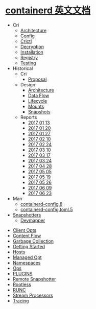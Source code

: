 # [containerd 英文文档](https://github.com/containerd/containerd)

- Cri
  * [Architecture](cri/architecture.md)
  * [Config](cri/config.md)
  * [Crictl](cri/crictl.md)
  * [Decryption](cri/decryption.md)
  * [Installation](cri/installation.md)
  * [Registry](cri/registry.md)
  * [Testing](cri/testing.md)
- Historical
  - Cri
    * [Proposal](historical/cri/proposal.md)
  - Design
    * [Architecture](historical/design/architecture.md)
    * [Data Flow](historical/design/data-flow.md)
    * [Lifecycle](historical/design/lifecycle.md)
    * [Mounts](historical/design/mounts.md)
    * [Snapshots](historical/design/snapshots.md)
  - Reports
    * [2017 01 13](historical/reports/2017-01-13.md)
    * [2017 01 20](historical/reports/2017-01-20.md)
    * [2017 01 27](historical/reports/2017-01-27.md)
    * [2017 02 10](historical/reports/2017-02-10.md)
    * [2017 02 24](historical/reports/2017-02-24.md)
    * [2017 03 10](historical/reports/2017-03-10.md)
    * [2017 03 17](historical/reports/2017-03-17.md)
    * [2017 03 24](historical/reports/2017-03-24.md)
    * [2017 04 28](historical/reports/2017-04-28.md)
    * [2017 05 05](historical/reports/2017-05-05.md)
    * [2017 05 19](historical/reports/2017-05-19.md)
    * [2017 05 26](historical/reports/2017-05-26.md)
    * [2017 06 09](historical/reports/2017-06-09.md)
    * [2017 06 23](historical/reports/2017-06-23.md)
- Man
  * [containerd-config.8](man/containerd-config.8.md)
  * [containerd-config.toml.5](man/containerd-config.toml.5.md)
- [Snapshotters](snapshotters/README.md)
  * [Devmapper](snapshotters/devmapper.md)
* [Client Opts](client-opts.md)
* [Content Flow](content-flow.md)
* [Garbage Collection](garbage-collection.md)
* [Getting Started](getting-started.md)
* [Hosts](hosts.md)
* [Managed Opt](managed-opt.md)
* [Namespaces](namespaces.md)
* [Ops](ops.md)
* [PLUGINS](PLUGINS.md)
* [Remote Snapshotter](remote-snapshotter.md)
* [Rootless](rootless.md)
* [RUNC](RUNC.md)
* [Stream Processors](stream_processors.md)
* [Tracing](tracing.md)
